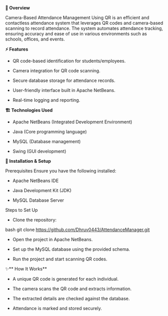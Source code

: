 **📌 Overview**

Camera-Based Attendance Management Using QR is an efficient and contactless attendance system that leverages QR codes and camera-based scanning to record attendance. The system automates attendance tracking, ensuring accuracy and ease of use in various environments such as schools, offices, and events.

**⚡ Features**

- QR code-based identification for students/employees.

- Camera integration for QR code scanning.

- Secure database storage for attendance records.

- User-friendly interface built in Apache NetBeans.

- Real-time logging and reporting.

**🏗 Technologies Used**

- Apache NetBeans (Integrated Development Environment)

- Java (Core programming language)

- MySQL (Database management)

- Swing (GUI development)

**🚀 Installation & Setup**

Prerequisites
Ensure you have the following installed:

- Apache NetBeans IDE

- Java Development Kit (JDK)

- MySQL Database Server


Steps to Set Up
- Clone the repository:

bash
git clone https://github.com/Dhruv0443/AttendanceManager.git

- Open the project in Apache NetBeans.

- Set up the MySQL database using the provided schema.

- Run the project and start scanning QR codes.


✨** How It Works**

- A unique QR code is generated for each individual.

- The camera scans the QR code and extracts information.

- The extracted details are checked against the database.

- Attendance is marked and stored securely.
